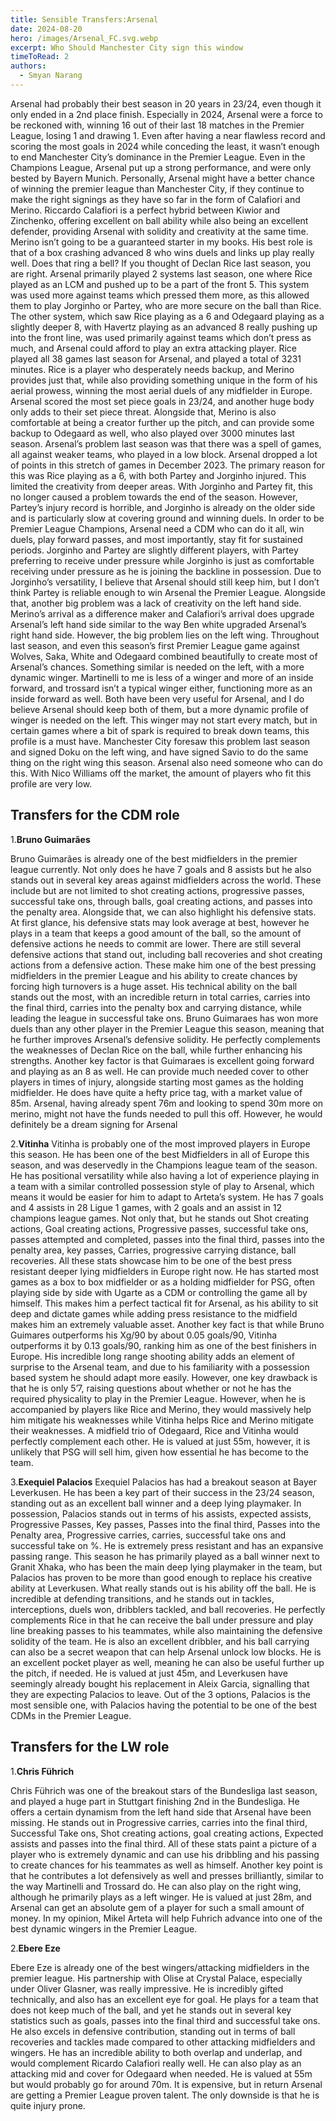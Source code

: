 ```yaml
---
title: Sensible Transfers:Arsenal
date: 2024-08-20
hero: /images/Arsenal_FC.svg.webp
excerpt: Who Should Manchester City sign this window
timeToRead: 2
authors:
  - Smyan Narang
---
```


<style>
  img {
    max-width: 100%;
    height: auto;
    display: block;
    margin: 0 auto;
  }
</style>

Arsenal had probably their best season in 20 years in 23/24, even though it only ended in a 2nd place finish. Especially in 2024, Arsenal were a force to be reckoned with, winning 16 out of their last 18 matches in the Premier League, losing 1 and drawing 1. Even after having a near flawless record and scoring the most goals in 2024 while conceding the least, it wasn’t enough to end Manchester City’s dominance in the Premier League. Even in the Champions League, Arsenal put up a strong performance, and were only bested by Bayern Munich. Personally, Arsenal might have a better chance of winning the premier league than Manchester City, if they continue to make the right signings as they have so far in the form of Calafiori and Merino. Riccardo Calafiori is a perfect hybrid between Kiwior and Zinchenko, offering excellent on ball ability while also being an excellent defender, providing Arsenal with solidity and creativity at the same time. Merino isn’t going to be a guaranteed starter in my books. His best role is that of a box crashing advanced 8 who wins duels and links up play really well. Does that ring a bell? If you thought of Declan Rice last season, you are right. Arsenal primarily played 2 systems last season, one where Rice played as an LCM and pushed up to be a part of the front 5. This system was used more against teams which pressed them more, as this allowed them to play Jorginho or Partey, who are more secure on the ball than Rice. The other system, which saw Rice playing as a 6 and Odegaard playing as a slightly deeper 8, with Havertz playing as an advanced 8 really pushing up into the front line, was used primarily against teams which don’t press as much, and Arsenal could afford to play an extra attacking player. Rice played all 38 games last season for Arsenal, and played a total of 3231 minutes. Rice is a player who desperately needs backup, and Merino provides just that, while also providing something unique in the form of his aerial prowess, winning the most aerial duels of any midfielder in Europe. Arsenal scored the most set piece goals in 23/24, and another huge body only adds to their set piece threat. Alongside that, Merino is also comfortable at being a creator further up the pitch, and can provide some backup to Odegaard as well, who also played over 3000 minutes last season. Arsenal’s problem last season was that there was a spell of games, all against weaker teams, who played in a low block. Arsenal dropped a lot of points in this stretch of games in December 2023. The primary reason for this was Rice playing as a 6, with both Partey and Jorginho injured. This limited the creativity from deeper areas. With Jorginho and Partey fit, this no longer caused a problem towards the end of the season. However, Partey’s injury record is horrible, and Jorginho is already on the older side and is particularly slow at covering ground and winning duels. In order to be Premier League Champions, Arsenal need a CDM who can do it all, win duels, play forward passes, and most importantly, stay fit for sustained periods. Jorginho and Partey are slightly different players, with Partey preferring to receive under pressure while Jorginho is just as comfortable receiving under pressure as he is joining the backline in possession. Due to Jorginho’s versatility, I believe that Arsenal should still keep him, but I don’t think Partey is reliable enough to win Arsenal the Premier League. Alongside that, another big problem was a lack of creativity on the left hand side. Merino’s arrival as a difference maker and Calafiori’s arrival does upgrade Arsenal’s left hand side similar to the way Ben white upgraded Arsenal’s right hand side. However, the big problem lies on the left wing. Throughout last season, and even this season’s first Premier League game against Wolves, Saka, White and Odegaard combined beautifully to create most of Arsenal’s chances. Something similar is needed on the left, with a more dynamic winger. Martinelli to me is less of a winger and more of an inside forward, and trossard isn’t a typical winger either, functioning more as an inside forward as well. Both have been very useful for Arsenal, and I do believe Arsenal should keep both of them, but a more dynamic profile of winger is needed on the left. This winger may not start every match, but in certain games where a bit of spark is required to break down teams, this profile is a must have. Manchester City foresaw this problem last season and signed Doku on the left wing, and have signed Savio to do the same thing on the right wing this season. Arsenal also need someone who can do this. With Nico Williams off the market, the amount of players who fit this profile are very low. 

## Transfers for the CDM role

1.**Bruno Guimarães**

Bruno Guimarães is already one of the best midfielders in the premier league currently. Not only does he have 7 goals and 8 assists but he also stands out in several key areas against midfielders across the world. These include but are not limited to shot creating actions, progressive passes, successful take ons, through balls, goal creating actions, and passes into the penalty area. Alongside that, we can also highlight his defensive stats. At first glance, his defensive stats may look average at best, however he plays in a team that keeps a good amount of the ball, so the amount of defensive actions he needs to commit are lower. There are still several defensive actions that stand out, including ball recoveries and shot creating actions from a defensive action. These make him one of the best pressing midfielders in the premier League and his ability to create chances by forcing high turnovers is a huge asset. His technical ability on the ball stands out the most, with an incredible return in total carries, carries into the final third, carries into the penalty box and carrying distance, while leading the league in successful take ons.  Bruno Guimaraes has won more duels than any other player in the Premier League this season, meaning that he further improves Arsenal’s defensive solidity. He perfectly complements the weaknesses of Declan Rice on the ball, while further enhancing his strengths. Another key factor is that Guimaraes is excellent going forward and playing as an 8 as well. He can provide much needed cover to other players in times of injury, alongside starting most games as the holding midfielder. He does have quite a hefty price tag, with a market value of 85m. Arsenal, having already spent 76m and looking to spend 30m more on merino, might not have the funds needed to pull this off. However, he would definitely be a dream signing for Arsenal


2.**Vitinha** 
Vitinha is probably one of the most improved players in Europe this season. He has been one of the best Midfielders in all of Europe this season, and was deservedly in the Champions league team of the season. He has positional versatility while also having a lot of experience playing in a team with a similar controlled possession style of play to Arsenal, which means it would be easier for him to adapt to Arteta’s system. He has 7 goals and 4 assists in 28 Ligue 1 games, with 2 goals and an assist in 12 champions league games. Not only that, but he stands out Shot creating actions, Goal creating actions, Progressive passes, successful take ons, passes attempted and completed, passes into the final third, passes into the penalty area, key passes, Carries, progressive carrying distance, ball recoveries. All these stats showcase him to be one of the best press resistant deeper lying midfielders in Europe right now. He has started most games as a box to box midfielder or as a holding midfielder for PSG, often playing side by side with Ugarte as a CDM or controlling the game all by himself. This makes him a perfect tactical fit for Arsenal,  as his ability to sit deep and dictate games while adding press resistance to the midfield makes him an extremely valuable asset. Another key fact is that while Bruno Guimares outperforms his Xg/90 by about 0.05 goals/90, Vitinha outperforms it by 0.13 goals/90, ranking him as one of the best finishers in Europe. His incredible long range shooting ability adds an element of surprise to the Arsenal team, and due to his familiarity with a possession based system he should adapt more easily. However, one key drawback is that he is only 5’7, raising questions about whether or not he has the required physicality to play in the Premier League. However, when he is accompanied by players like Rice and Merino, they would massively help him mitigate his weaknesses while Vitinha helps Rice and Merino mitigate their weaknesses. A midfield trio of Odegaard, Rice and Vitinha would perfectly complement each other. He is valued at just 55m, however, it is unlikely that PSG will sell him, given how essential he has become to the team. 

3.**Exequiel Palacios**
Exequiel Palacios has had a breakout season at Bayer Leverkusen. He has been a key part of their success in the 23/24 season, standing out as an excellent ball winner and a deep lying playmaker. In possession, Palacios stands out in terms of his assists, expected assists, Progressive Passes, Key passes, Passes into the final third, Passes into the Penalty area, Progressive carries, carries, successful take ons and successful take on %. He is extremely press resistant and has an expansive passing range. This season he has primarily played as a ball winner next to Granit Xhaka, who has been the main deep lying playmaker in the team, but Palacios has proven to be more than good enough to replace his creative ability at Leverkusen. What really stands out is his ability off the ball. He is incredible at defending transitions, and he stands out in tackles, interceptions, duels won, dribblers tackled, and ball recoveries. He perfectly complements Rice in that he can receive the ball under pressure and play line breaking passes to his teammates, while also maintaining the defensive solidity of the team. He is also an excellent dribbler, and his ball carrying can also be a secret weapon that can help Arsenal unlock low blocks. He is an excellent pocket player as well, meaning he can also be useful further up the pitch, if needed. He is valued at just 45m, and Leverkusen have seemingly already bought his replacement in Aleix Garcia, signalling that they are expecting Palacios to leave. Out of the 3 options, Palacios is the most sensible one, with Palacios having the potential to be one of the best CDMs in the Premier League. 

## Transfers for the LW role

1.**Chris Führich**

Chris Führich was one of the breakout stars of the Bundesliga last season, and played a huge part in Stuttgart finishing 2nd in the Bundesliga. He offers a certain dynamism from the left hand side that Arsenal have been missing. He stands out in Progressive carries, carries into the final third, Successful Take ons, Shot creating actions, goal creating actions, Expected assists and passes into the final third. All of these stats paint a picture of a player who is extremely dynamic and can use his dribbling and his passing to create chances for his teammates as well as himself. Another key point is that he contributes a lot defensively as well and presses brilliantly, similar to the way Martinelli and Trossard do. He can also play on the right wing, although he primarily plays as a left winger. He is valued at just 28m, and Arsenal can get an absolute gem of a player for such a small amount of money. In my opinion, Mikel Arteta will help Fuhrich advance into one of the best dynamic wingers in the Premier League. 

2.**Ebere Eze**

Ebere Eze is already one of the best wingers/attacking midfielders in the premier league. His partnership with Olise at Crystal Palace, especially under Oliver Glasner, was really impressive. He is incredibly gifted technically, and also has an excellent eye for goal. He plays for a team that does not keep much of the ball, and yet he stands out in several key statistics such as goals, passes into the final third and successful take ons. He also excels in defensive contribution, standing out in terms of ball recoveries and tackles made compared to other attacking midfielders and wingers. He has an incredible ability to both overlap and underlap, and would complement Ricardo Calafiori really well. He can also play as an attacking mid and cover for Odegaard when needed. He is valued at 55m but would probably go for around 70m. It is expensive, but in return Arsenal are getting a Premier League proven talent. The only downside is that he is quite injury prone. 







